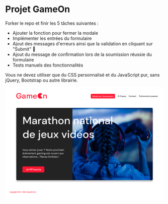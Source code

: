 # Projet GameOn
Forker le repo et finir les 5 tâches suivantes : 

* Ajouter la fonction pour fermer la modale
* Implémenter les entrées du formulaire
* Ajout des messages d'erreurs ainsi que la validation en cliquant sur "Submit" :incoming_envelope:
* Ajout du message de confirmation lors de la soumission réussie du formulaire
* Tests manuels des fonctionnalités


Vous ne devez utiliser que du CSS personnalisé et du JavaScript pur, sans jQuery, Bootstrap ou autre librairie.


![alt text](https://github.com/Odul68/GameOn-website-FR/blob/master/16395717662959_HomePage.png)
